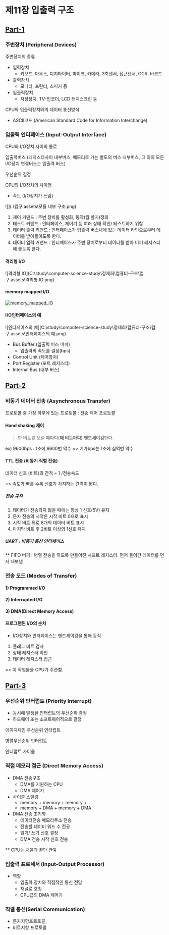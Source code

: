 # 제11장 입출력 구조

## [Part-1](https://www.youtube.com/watch?v=jbx2HolVQqk&list=PLc8fQ-m7b1hCHTT7VH2oo0Ng7Et096dYc&index=27)

### 주변장치 (Peripheral Devices)

주변장치의 종류

- 입력장치
  - 키보드, 마우스, 디지타이터, 마이크, 카메라, 3축센서, 접근센서, OCR, 바코드
- 출력장치
  - 모니터, 프린터, 스피커 등
- 입출력장치
  - 저장장치, TV-인코더, LCD 터치스크린 등



CPU와 입출력장치와의 데이터 통신방식

- ASCII코드 (American Standard Code for Information Interchange)

  

### 입출력 인터페이스 (Input-Output Interface)

CPU와 I/O장치 사이의 통로

입출력버스 (레지스터사이 내부버스, 메모리로 가는 별도의 버스 내부버스, 그 외의 모든 I/O장치 연결버스는 입출력 버스)



우선순위 결정



CPU와 I/O장치의 차이점

- 속도 (I/O장치가 느림) 



![](.\컴구.assets\모듈 내부 구조.png)



1. 제어 커맨드 : 주변 장치를 활성화, 동작(뭘 할지)정의
2. 테스트 커맨드 : 인터페이스, 제어기 등 여러 상태 확인/ 테스트하기 위함
3. 데이터 출력 커맨드 : 인터페이스가 입출력 버스내에 있는 데이터 라인으로부터 데이터를 받아들이도록 한다.
4. 데이터 입력 커맨드 : 인터페이스가 주변 장치로부터 데이터를 받아 버퍼 레지스터에 놓도록 한다.



#### 격리형 I/O

![격리형 IO](C:\study\computer-science-study\정제희\컴퓨터-구조\컴구.assets\격리형 IO.png)



#### memory mapped I/O

![memory_mapped_IO](C:\study\computer-science-study\정제희\컴퓨터-구조\컴구.assets\memory_mapped_IO.png)


#### I/O인터페이스의 예

![인터페이스의 예](C:\study\computer-science-study\정제희\컴퓨터-구조\컴구.assets\인터페이스의 예.png)

- Bus Buffer (입출력 버스 버퍼)
  - 입출력의 속도를 결정(bps)
- Control Unit (제어장치)
- Port Register (포트 레지스터)
- Internal Bus (내부 버스)



## [Part-2](https://www.youtube.com/watch?v=9faaqyzw28I&list=PLc8fQ-m7b1hCHTT7VH2oo0Ng7Et096dYc&index=28)

### 비동기 데이터 전송 (Asynchronous Transfer)

프로토콜 중 가장 하부에 있는 프로토콜 : 전송 제어 프로토콜



#### Hand shaking 제어

> 한 비트를 보낼 때마다(**매 비트마다) 핸드셰이킹**한다.

ex) 9600bps : 1초에 9600번 악수 => 기가bps는 1초에 십억번 악수



#### TTL 전송 (비동기 직렬 전송)

데이터 신호 (비트)의 간격 = 1 /전송속도

=> 속도가 빠를 수록 신호가 차지하는 간격이 짧다. 



##### 전송 규칙

1. 데이터가 전송되지 않을 때에는 항상 1 신호(5V) 유지
2. 문자 전송의 시작은 시작 비트 0으로 표시
3. 시작 비트 뒤로 8개의 데이터 비트 표시
4. 마지막 비트 후 2비트 이상의 1신호 유지



##### UART : 비동기 통신 인터페이스

** FIFO 버퍼 : 병렬 전송을 하도록 만들어진 시프트 레지스터. 먼저 들어간 데이터를 먼저 내보냄



### 전송 모드 (Modes of Transfer)

#### 1) Programmed I/O

#### 2) Interrupted I/O

#### 3) DMA(Direct Memory Access)



#### 프로그램된 I/O의 순차

- I/O장치와 인터페이스는 핸드셰이킹을 통해 동작

1. 플래그 비트 검사
2. 상태 레지스터 확인
3. 데이터 레지스터 접근

=> 이 작업들을 CPU가 주관함.



## [Part-3](https://www.youtube.com/watch?v=ufXNH7RsAro&list=PLc8fQ-m7b1hCHTT7VH2oo0Ng7Et096dYc&index=29)

### 우선순위 인터럽트 (Priority Interrupt)

- 동시에 발생된 인터럽트의 우선순위 결정
- 하드웨어 또는 소프트웨어적으로 결정



데이지체인 우선순위 인터럽트

병렬우선순위 인터럽트

인터럽트 사이클



### 직접 메모리 접근 (Direct Memory Access)

- DMA 전송구조
  - DMA를 지원하는 CPU
  - DMA 제어기
- 사이클 스틸링
  - memory + memory + memory +
  - memory + DMA + memory + DMA
- DMA 전송 초기화 
  - 데이터전송 메모리주소 전송
  - 전송할 데이터 워드 수 전공
  - 읽기/ 쓰기 신호 결정
  - DMA 전송 시작 신호 전송



** CPU는 처음과 끝만 관여



### 입출력 프로세서 (Input-Output Processor)

- 역할
  - 입출력 장치와 직접적인 통신 전담
  - 채널로 호칭
  - CPU급의 DMA 제어기



### 직렬 통신(Serial Communication)

- 문자지향프로토콜
- 비트지향 프로토콜